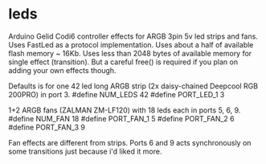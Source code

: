 # leds
Arduino Gelid Codi6 controller effects for ARGB 3pin 5v led strips and fans.
Uses FastLed as a protocol implementation.
Uses about a half of available flash memory ~ 16Kb.
Uses less than 2048 bytes of available memory for single effect (transition).
But a careful free() is required if you plan on adding your own effects though.

Defaults is for one 42 led long ARGB strip (2x daisy-chained Deepcool RGB 200PRO) in port 3.
#define NUM_LEDS 42
#define PORT_LED_1 3

1+2 ARGB fans (ZALMAN ZM-LF120) with 18 leds each in ports 5, 6, 9.
#define NUM_FAN 18
#define PORT_FAN_1 5
#define PORT_FAN_2 6
#define PORT_FAN_3 9

Fan effects are different from strips. Ports 6 and 9 acts synchronously on some transitions just because i'd liked it more.
